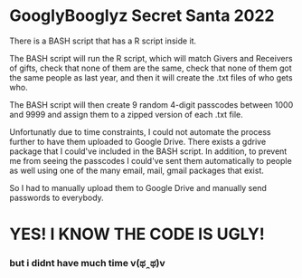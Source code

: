 # GooglyBooglyz Secret Santa 2022
There is a BASH script that has a R script inside it. 

The BASH script will run the R script, which will match Givers and Receivers of gifts, check that none of them are the same, check that none of them got the same people as last year, and then it will create the .txt files of who gets who. 

The BASH script will then create 9 random 4-digit passcodes between 1000 and 9999 and assign them to a zipped version of each .txt file.

Unfortunatly due to time constraints, I could not automate the process further to have them uploaded to Google Drive. There exists a gdrive package that I could've included in the BASH script. In addition, to prevent me from seeing the passcodes I could've sent them automatically to people as well using one of the many email, mail, gmail packages that exist.

So I had to manually upload them to Google Drive and manually send passwords to everybody.

# YES! I KNOW THE CODE IS UGLY!
### but i didnt have much time v(ಥ ̯ ಥ)v
